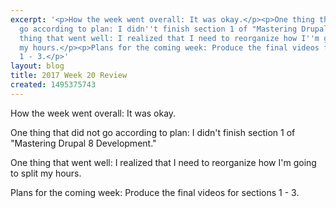 ```yaml
---
excerpt: '<p>How the week went overall: It was okay.</p><p>One thing that did not
  go according to plan: I didn''t finish section 1 of "Mastering Drupal 8 Development."</p><p>One
  thing that went well: I realized that I need to reorganize how I''m going to split
  my hours.</p><p>Plans for the coming week: Produce the final videos for sections
  1 - 3.</p>'
layout: blog
title: 2017 Week 20 Review
created: 1495375743
---
```

<p>How the week went overall: It was okay.</p><p>One thing that did not go according to plan: I didn't finish section 1 of "Mastering Drupal 8 Development."</p><p>One thing that went well: I realized that I need to reorganize how I'm going to split my hours.</p><p>Plans for the coming week: Produce the final videos for sections 1 - 3.</p>
